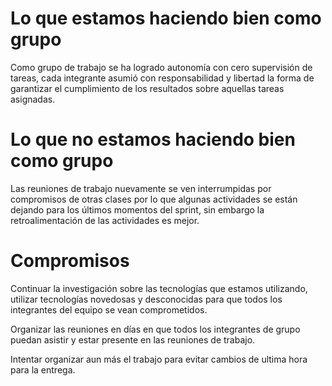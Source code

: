 # Lo que estamos haciendo bien como grupo
Como grupo de trabajo se ha logrado autonomía con cero supervisión de tareas, cada integrante asumió con responsabilidad y libertad la forma de garantizar el cumplimiento de los resultados sobre aquellas tareas asignadas. 

# Lo que no estamos haciendo bien como grupo
Las reuniones de trabajo nuevamente se ven interrumpidas por compromisos de otras clases por lo que algunas actividades se están dejando para los últimos momentos del sprint, sin embargo la retroalimentación de las actividades es mejor.

# Compromisos
Continuar la investigación sobre las tecnologías que estamos utilizando, utilizar tecnologías novedosas y desconocidas para que todos los integrantes del equipo se vean comprometidos. 

Organizar las reuniones en días en que todos los integrantes de grupo puedan asistir y estar presente en las reuniones de trabajo.

Intentar organizar aun más el trabajo para evitar cambios de ultima hora para la entrega.